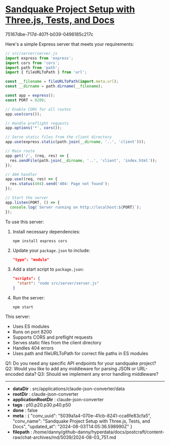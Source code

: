 # [Sandquake Project Setup with Three.js, Tests, and Docs](https://claude.ai/chat/5039a1a4-070e-41cb-8241-cca6fe83cfa5)

75167dbe-717d-407f-b039-0496185c217c

 Here's a simple Express server that meets your requirements:

```javascript
// src/server/server.js
import express from 'express';
import cors from 'cors';
import path from 'path';
import { fileURLToPath } from 'url';

const __filename = fileURLToPath(import.meta.url);
const __dirname = path.dirname(__filename);

const app = express();
const PORT = 8200;

// Enable CORS for all routes
app.use(cors());

// Handle preflight requests
app.options('*', cors());

// Serve static files from the client directory
app.use(express.static(path.join(__dirname, '..', 'client')));

// Main route
app.get('/', (req, res) => {
  res.sendFile(path.join(__dirname, '..', 'client', 'index.html'));
});

// 404 handler
app.use((req, res) => {
  res.status(404).send('404: Page not found');
});

// Start the server
app.listen(PORT, () => {
  console.log(`Server running on http://localhost:${PORT}`);
});
```

To use this server:

1. Install necessary dependencies:
   ```
   npm install express cors
   ```

2. Update your `package.json` to include:
   ```json
   "type": "module"
   ```

3. Add a start script to `package.json`:
   ```json
   "scripts": {
     "start": "node src/server/server.js"
   }
   ```

4. Run the server:
   ```
   npm start
   ```

This server:
- Uses ES modules
- Runs on port 8200
- Supports CORS and preflight requests
- Serves static files from the client directory
- Handles 404 errors
- Uses path and fileURLToPath for correct file paths in ES modules

Q1: Do you need any specific API endpoints for your sandquake project?
Q2: Would you like to add any middleware for parsing JSON or URL-encoded data?
Q3: Should we implement any error handling middleware?

---

* **dataDir** : src/applications/claude-json-converter/data
* **rootDir** : claude-json-converter
* **applicationRootDir** : claude-json-converter
* **tags** : p10.p20.p30.p40.p50
* **done** : false
* **meta** : {
  "conv_uuid": "5039a1a4-070e-41cb-8241-cca6fe83cfa5",
  "conv_name": "Sandquake Project Setup with Three.js, Tests, and Docs",
  "updated_at": "2024-08-03T14:05:36.598990Z"
}
* **filepath** : /home/danny/github-danny/hyperdata/docs/postcraft/content-raw/chat-archives/md/5039/2024-08-03_751.md